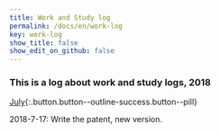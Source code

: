 ```yaml
---
title: Work and Study log
permalink: /docs/en/work-log
key: work-log
show_title: false
show_edit_on_github: false
---
```


### This is a log about work and study logs, 2018

[July](#){:.button.button--outline-success.button--pill}

2018-7-17: Write the patent, new version.

<!--more-->